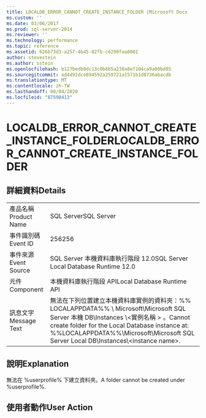 ```yaml
---
title: LOCALDB_ERROR_CANNOT_CREATE_INSTANCE_FOLDER |Microsoft Docs
ms.custom: ''
ms.date: 03/06/2017
ms.prod: sql-server-2014
ms.reviewer: ''
ms.technology: performance
ms.topic: reference
ms.assetid: 626b73d3-a257-4b45-82fb-c6299faa0001
author: stevestein
ms.author: sstein
ms.openlocfilehash: b127bedb0dc13c0b8b5a238a8ef104ca9a00bd85
ms.sourcegitcommit: ad4d92dce894592a259721a1571b1d8736abacdb
ms.translationtype: MT
ms.contentlocale: zh-TW
ms.lasthandoff: 08/04/2020
ms.locfileid: "87598413"
---
```

# <a name="localdb_error_cannot_create_instance_folder"></a><span data-ttu-id="c1c29-102">LOCALDB_ERROR_CANNOT_CREATE_INSTANCE_FOLDER</span><span class="sxs-lookup"><span data-stu-id="c1c29-102">LOCALDB_ERROR_CANNOT_CREATE_INSTANCE_FOLDER</span></span>
    
## <a name="details"></a><span data-ttu-id="c1c29-103">詳細資料</span><span class="sxs-lookup"><span data-stu-id="c1c29-103">Details</span></span>  
  
|||  
|-|-|  
|<span data-ttu-id="c1c29-104">產品名稱</span><span class="sxs-lookup"><span data-stu-id="c1c29-104">Product Name</span></span>|<span data-ttu-id="c1c29-105">SQL Server</span><span class="sxs-lookup"><span data-stu-id="c1c29-105">SQL Server</span></span>|  
|<span data-ttu-id="c1c29-106">事件識別碼</span><span class="sxs-lookup"><span data-stu-id="c1c29-106">Event ID</span></span>|<span data-ttu-id="c1c29-107">256</span><span class="sxs-lookup"><span data-stu-id="c1c29-107">256</span></span>|  
|<span data-ttu-id="c1c29-108">事件來源</span><span class="sxs-lookup"><span data-stu-id="c1c29-108">Event Source</span></span>|<span data-ttu-id="c1c29-109">SQL Server 本機資料庫執行階段 12.0</span><span class="sxs-lookup"><span data-stu-id="c1c29-109">SQL Server Local Database Runtime 12.0</span></span>|  
|<span data-ttu-id="c1c29-110">元件</span><span class="sxs-lookup"><span data-stu-id="c1c29-110">Component</span></span>|<span data-ttu-id="c1c29-111">本機資料庫執行階段 API</span><span class="sxs-lookup"><span data-stu-id="c1c29-111">Local Database Runtime API</span></span>|  
|<span data-ttu-id="c1c29-112">訊息文字</span><span class="sxs-lookup"><span data-stu-id="c1c29-112">Message Text</span></span>|<span data-ttu-id="c1c29-113">無法在下列位置建立本機資料庫實例的資料夾：%% LOCALAPPDATA%% \ Microsoft\Microsoft SQL Server 本機 DB\Instances \\<實例名稱 \> 。</span><span class="sxs-lookup"><span data-stu-id="c1c29-113">Cannot create folder for the Local Database instance at: %%LOCALAPPDATA%%\Microsoft\Microsoft SQL Server Local DB\Instances\\<instance name\>.</span></span>|  
  
## <a name="explanation"></a><span data-ttu-id="c1c29-114">說明</span><span class="sxs-lookup"><span data-stu-id="c1c29-114">Explanation</span></span>  
 <span data-ttu-id="c1c29-115">無法在 %userprofile% 下建立資料夾。</span><span class="sxs-lookup"><span data-stu-id="c1c29-115">A folder cannot be created under %userprofile%.</span></span>  
  
## <a name="user-action"></a><span data-ttu-id="c1c29-116">使用者動作</span><span class="sxs-lookup"><span data-stu-id="c1c29-116">User Action</span></span>  
  
